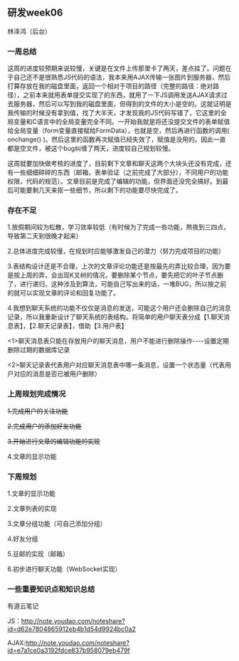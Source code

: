 ## 研发week06

林泽鸿（后台）

### 一周总结

这周的进度较预期来说较慢，关键是在文件上传那里卡了两天，差点挂了。问题在于自己还不是很熟悉JS代码的语法，我本来用AJAX传输一张图片到服务器，然后打算存放在我的磁盘里面，返回一个相对于项目的路径（完整的路径：绝对路径），之前本来就用表单提交实现了的东西，就用了一下JS调用发送AJAX请求过去服务器，然后可以写到我的磁盘里面，但得到的文件的大小是空的。这就证明是我传输的时候没有拿到值，找了大半天，才发现我的JS代码写错了，它这里的全局变量和C语言中的全局变量完全不同。一开始我就是将还没提交文件的表单赋值给全局变量（form变量直接赋给FormData），也就是空，然后再进行函数的调用( onchange() )。然后这里的函数再次赋值已经失效了，赋值是没用的。因此一直都是空文件，被这个bug纠缠了两天，进度较自己规划较慢。

这周就要加快做考核的进度了，目前剩下文章和聊天这两个大块头还没有完成，还有一些细细碎碎的东西（邮箱，表单验证（之前完成了大部分），不同用户的功能权限，代码的规范）。文章目前是完成了编辑的功能，但界面还没完全搞好。到最后可能要剩几天来抠一些细节，所以剩下的功能要尽快完成了。

### 存在不足

1.放假期间较为松散，学习效率较低（有时候为了完成一些功能，熬夜到三四点，导致第二天到很晚才起来）

2.总体进度完成较慢，在规划时应能够激发自己的潜力（努力完成项目的功能）

3.表结构设计还是不合理，上次的文章评论功能还是按最先的弄比较合理，因为要是按上周的弄，会出现K叉树的情况，要删除某个节点，要先把它的叶子节点删了，进行递归，这种涉及到算法，可能自己写出来的话，一堆BUG，所以按之前的就可以实现文章的评论和回复功能了。

4.我想到聊天系统的功能不仅仅是消息的发送，可能这个用户还会删除自己的消息记录，所以我重新设计了聊天系统的表结构。将简单的用户聊天表分成【1.聊天消息表】，【2.聊天记录表】，借助【3.用户表】 

​	<1>聊天消息表只能在存放用户的聊天消息，用户不能进行删除操作----设置定期删除过期的数据库记录

​	<2>聊天记录表代表用户对应聊天消息表中哪一条消息，设置一个状态量（代表用户对应的消息是否已被用户删除）

### 上周规划完成情况

~~1.完成用户的关注功能~~

~~2.完成用户的添加好友功能~~

~~3.开始进行文章的编辑功能的实现~~

4.文章的显示功能

### 下周规划

1.文章的显示功能

2.文章列表的实现

3.文章分组功能（可自己添加分组）

4.好友分组

5.豆邮的实现（邮箱）

6.初步进行聊天功能（WebSocket实现）



### 一些重要知识点和知识总结

有道云笔记

JS：http://note.youdao.com/noteshare?id=d62e7804865912eb4b1d54d9924bc0a2

AJAX:http://note.youdao.com/noteshare?id=e7a1ce0a3192fdce837b958079eb479f

